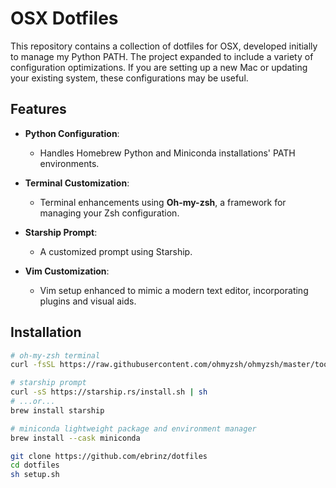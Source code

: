 # OSX Dotfiles

This repository contains a collection of dotfiles for OSX, developed initially to manage my Python PATH. The project expanded to include a variety of configuration optimizations. If you are setting up a new Mac or updating your existing system, these configurations may be useful.


## Features

- **Python Configuration**:
  - Handles Homebrew Python and Miniconda installations' PATH environments.

- **Terminal Customization**:
  - Terminal enhancements using **Oh-my-zsh**, a framework for managing your Zsh configuration.

- **Starship Prompt**:
  - A customized prompt using Starship.

- **Vim Customization**:
  - Vim setup enhanced to mimic a modern text editor, incorporating plugins and visual aids.

## Installation

   ```bash
   # oh-my-zsh terminal
   curl -fsSL https://raw.githubusercontent.com/ohmyzsh/ohmyzsh/master/tools/install.sh

   # starship prompt
   curl -sS https://starship.rs/install.sh | sh
   # ...or...
   brew install starship
   
   # miniconda lightweight package and environment manager
   brew install --cask miniconda
   ```


   ```bash
   git clone https://github.com/ebrinz/dotfiles
   cd dotfiles
   sh setup.sh
   ```

